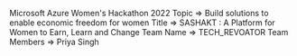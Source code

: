 
 Microsoft Azure Women's Hackathon 2022
Topic => Build solutions to enable economic freedom for women
Title => SASHAKT : A Platform for Women to Earn, Learn and Change
Team Name => TECH_REVOATOR
Team Members => Priya Singh
